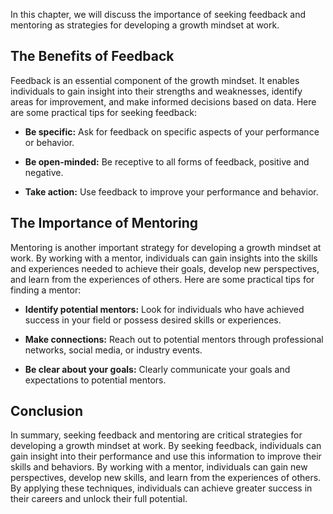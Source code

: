 
In this chapter, we will discuss the importance of seeking feedback and mentoring as strategies for developing a growth mindset at work.

The Benefits of Feedback
------------------------

Feedback is an essential component of the growth mindset. It enables individuals to gain insight into their strengths and weaknesses, identify areas for improvement, and make informed decisions based on data. Here are some practical tips for seeking feedback:

* **Be specific:** Ask for feedback on specific aspects of your performance or behavior.

* **Be open-minded:** Be receptive to all forms of feedback, positive and negative.

* **Take action:** Use feedback to improve your performance and behavior.

The Importance of Mentoring
---------------------------

Mentoring is another important strategy for developing a growth mindset at work. By working with a mentor, individuals can gain insights into the skills and experiences needed to achieve their goals, develop new perspectives, and learn from the experiences of others. Here are some practical tips for finding a mentor:

* **Identify potential mentors:** Look for individuals who have achieved success in your field or possess desired skills or experiences.

* **Make connections:** Reach out to potential mentors through professional networks, social media, or industry events.

* **Be clear about your goals:** Clearly communicate your goals and expectations to potential mentors.

Conclusion
----------

In summary, seeking feedback and mentoring are critical strategies for developing a growth mindset at work. By seeking feedback, individuals can gain insight into their performance and use this information to improve their skills and behaviors. By working with a mentor, individuals can gain new perspectives, develop new skills, and learn from the experiences of others. By applying these techniques, individuals can achieve greater success in their careers and unlock their full potential.
